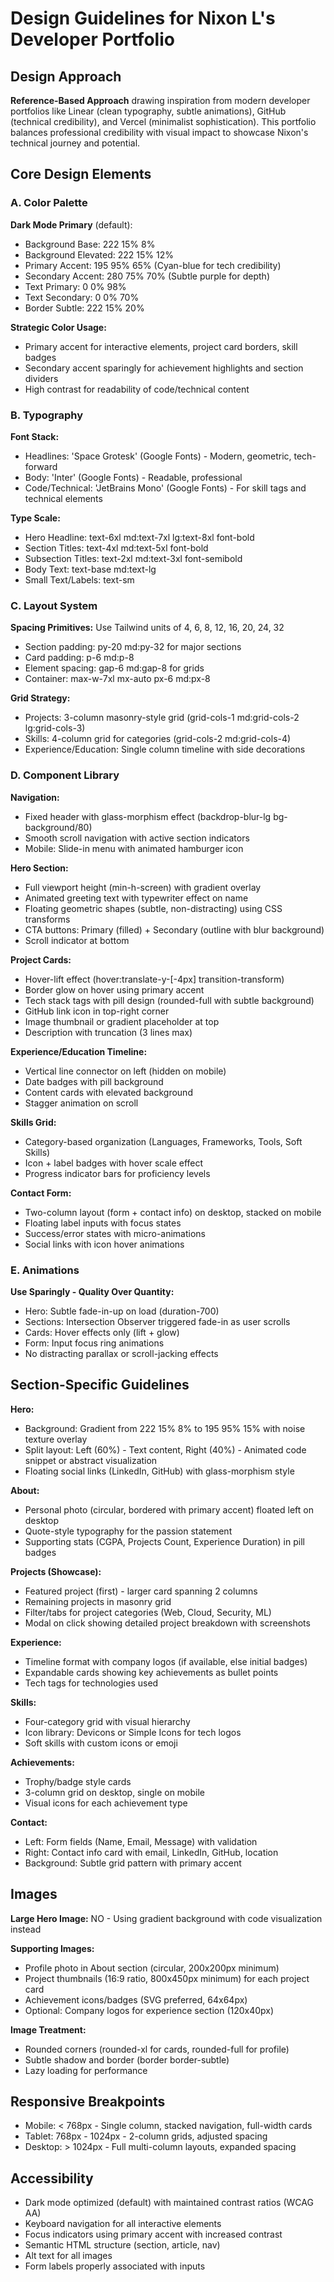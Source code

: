 # Design Guidelines for Nixon L's Developer Portfolio

## Design Approach
**Reference-Based Approach** drawing inspiration from modern developer portfolios like Linear (clean typography, subtle animations), GitHub (technical credibility), and Vercel (minimalist sophistication). This portfolio balances professional credibility with visual impact to showcase Nixon's technical journey and potential.

## Core Design Elements

### A. Color Palette

**Dark Mode Primary** (default):
- Background Base: 222 15% 8%
- Background Elevated: 222 15% 12%
- Primary Accent: 195 95% 65% (Cyan-blue for tech credibility)
- Secondary Accent: 280 75% 70% (Subtle purple for depth)
- Text Primary: 0 0% 98%
- Text Secondary: 0 0% 70%
- Border Subtle: 222 15% 20%

**Strategic Color Usage:**
- Primary accent for interactive elements, project card borders, skill badges
- Secondary accent sparingly for achievement highlights and section dividers
- High contrast for readability of code/technical content

### B. Typography

**Font Stack:**
- Headlines: 'Space Grotesk' (Google Fonts) - Modern, geometric, tech-forward
- Body: 'Inter' (Google Fonts) - Readable, professional
- Code/Technical: 'JetBrains Mono' (Google Fonts) - For skill tags and technical elements

**Type Scale:**
- Hero Headline: text-6xl md:text-7xl lg:text-8xl font-bold
- Section Titles: text-4xl md:text-5xl font-bold
- Subsection Titles: text-2xl md:text-3xl font-semibold
- Body Text: text-base md:text-lg
- Small Text/Labels: text-sm

### C. Layout System

**Spacing Primitives:** Use Tailwind units of 4, 6, 8, 12, 16, 20, 24, 32
- Section padding: py-20 md:py-32 for major sections
- Card padding: p-6 md:p-8
- Element spacing: gap-6 md:gap-8 for grids
- Container: max-w-7xl mx-auto px-6 md:px-8

**Grid Strategy:**
- Projects: 3-column masonry-style grid (grid-cols-1 md:grid-cols-2 lg:grid-cols-3)
- Skills: 4-column grid for categories (grid-cols-2 md:grid-cols-4)
- Experience/Education: Single column timeline with side decorations

### D. Component Library

**Navigation:**
- Fixed header with glass-morphism effect (backdrop-blur-lg bg-background/80)
- Smooth scroll navigation with active section indicators
- Mobile: Slide-in menu with animated hamburger icon

**Hero Section:**
- Full viewport height (min-h-screen) with gradient overlay
- Animated greeting text with typewriter effect on name
- Floating geometric shapes (subtle, non-distracting) using CSS transforms
- CTA buttons: Primary (filled) + Secondary (outline with blur background)
- Scroll indicator at bottom

**Project Cards:**
- Hover-lift effect (hover:translate-y-[-4px] transition-transform)
- Border glow on hover using primary accent
- Tech stack tags with pill design (rounded-full with subtle background)
- GitHub link icon in top-right corner
- Image thumbnail or gradient placeholder at top
- Description with truncation (3 lines max)

**Experience/Education Timeline:**
- Vertical line connector on left (hidden on mobile)
- Date badges with pill background
- Content cards with elevated background
- Stagger animation on scroll

**Skills Grid:**
- Category-based organization (Languages, Frameworks, Tools, Soft Skills)
- Icon + label badges with hover scale effect
- Progress indicator bars for proficiency levels

**Contact Form:**
- Two-column layout (form + contact info) on desktop, stacked on mobile
- Floating label inputs with focus states
- Success/error states with micro-animations
- Social links with icon hover animations

### E. Animations

**Use Sparingly - Quality Over Quantity:**
- Hero: Subtle fade-in-up on load (duration-700)
- Sections: Intersection Observer triggered fade-in as user scrolls
- Cards: Hover effects only (lift + glow)
- Form: Input focus ring animations
- No distracting parallax or scroll-jacking effects

## Section-Specific Guidelines

**Hero:**
- Background: Gradient from 222 15% 8% to 195 95% 15% with noise texture overlay
- Split layout: Left (60%) - Text content, Right (40%) - Animated code snippet or abstract visualization
- Floating social links (LinkedIn, GitHub) with glass-morphism style

**About:**
- Personal photo (circular, bordered with primary accent) floated left on desktop
- Quote-style typography for the passion statement
- Supporting stats (CGPA, Projects Count, Experience Duration) in pill badges

**Projects (Showcase):**
- Featured project (first) - larger card spanning 2 columns
- Remaining projects in masonry grid
- Filter/tabs for project categories (Web, Cloud, Security, ML)
- Modal on click showing detailed project breakdown with screenshots

**Experience:**
- Timeline format with company logos (if available, else initial badges)
- Expandable cards showing key achievements as bullet points
- Tech tags for technologies used

**Skills:**
- Four-category grid with visual hierarchy
- Icon library: Devicons or Simple Icons for tech logos
- Soft skills with custom icons or emoji

**Achievements:**
- Trophy/badge style cards
- 3-column grid on desktop, single on mobile
- Visual icons for each achievement type

**Contact:**
- Left: Form fields (Name, Email, Message) with validation
- Right: Contact info card with email, LinkedIn, GitHub, location
- Background: Subtle grid pattern with primary accent

## Images

**Large Hero Image:** NO - Using gradient background with code visualization instead

**Supporting Images:**
- Profile photo in About section (circular, 200x200px minimum)
- Project thumbnails (16:9 ratio, 800x450px minimum) for each project card
- Achievement icons/badges (SVG preferred, 64x64px)
- Optional: Company logos for experience section (120x40px)

**Image Treatment:**
- Rounded corners (rounded-xl for cards, rounded-full for profile)
- Subtle shadow and border (border border-subtle)
- Lazy loading for performance

## Responsive Breakpoints

- Mobile: < 768px - Single column, stacked navigation, full-width cards
- Tablet: 768px - 1024px - 2-column grids, adjusted spacing
- Desktop: > 1024px - Full multi-column layouts, expanded spacing

## Accessibility

- Dark mode optimized (default) with maintained contrast ratios (WCAG AA)
- Keyboard navigation for all interactive elements
- Focus indicators using primary accent with increased contrast
- Semantic HTML structure (section, article, nav)
- Alt text for all images
- Form labels properly associated with inputs